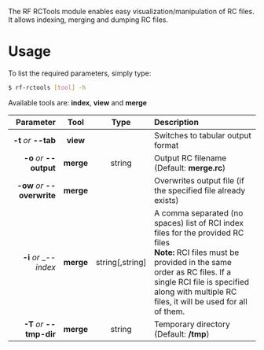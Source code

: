 The RF RCTools module enables easy visualization/manipulation of RC files. It allows indexing, merging and dumping RC files.<br />
# Usage
To list the required parameters, simply type:

```bash
$ rf-rctools [tool] -h
```
Available tools are: __index__, __view__ and __merge__

Parameter         | Tool | Type | Description
----------------: | :--: | :--: | :------------
__-t__ *or* __--tab__ | __view__ | | Switches to tabular output format
__-o__ *or* __--output__ | __merge__ | string | Output RC filename (Default: __merge.rc__)
__-ow__ *or* __--overwrite__ | __merge__ | | Overwrites output file (if the specified file already exists)
__-i__ *or* __--index_ | __merge__ | string[,string] | A comma separated (no spaces) list of RCI index files for the provided RC files<br/>__Note:__ RCI files must be provided in the same order as RC files. If a single RCI file is specified along with multiple RC files, it will be used for all of them.
__-T__ *or* __--tmp-dir__ | __merge__ | string | Temporary directory (Default: __/tmp__)